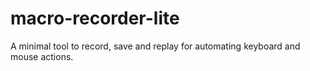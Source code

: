 # macro-recorder-lite
A minimal tool to record, save and replay for automating keyboard and mouse actions.
